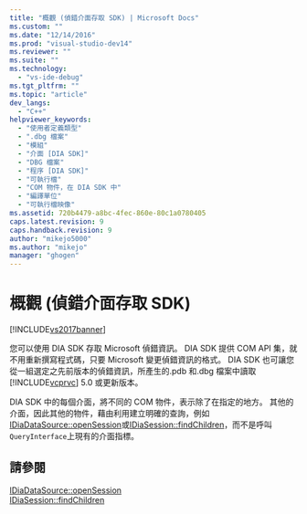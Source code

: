 ```yaml
---
title: "概觀 (偵錯介面存取 SDK) | Microsoft Docs"
ms.custom: ""
ms.date: "12/14/2016"
ms.prod: "visual-studio-dev14"
ms.reviewer: ""
ms.suite: ""
ms.technology: 
  - "vs-ide-debug"
ms.tgt_pltfrm: ""
ms.topic: "article"
dev_langs: 
  - "C++"
helpviewer_keywords: 
  - "使用者定義類型"
  - ".dbg 檔案"
  - "模組"
  - "介面 [DIA SDK]"
  - "DBG 檔案"
  - "程序 [DIA SDK]"
  - "可執行檔"
  - "COM 物件，在 DIA SDK 中"
  - "編譯單位"
  - "可執行檔映像"
ms.assetid: 720b4479-a8bc-4fec-860e-80c1a0780405
caps.latest.revision: 9
caps.handback.revision: 9
author: "mikejo5000"
ms.author: "mikejo"
manager: "ghogen"
---
```

# 概觀 (偵錯介面存取 SDK)
[!INCLUDE[vs2017banner](../../code-quality/includes/vs2017banner.md)]

您可以使用 DIA SDK 存取 Microsoft 偵錯資訊。  DIA SDK 提供 COM API 集，就不用重新撰寫程式碼，只要 Microsoft 變更偵錯資訊的格式。  DIA SDK 也可讓您從一組選定之先前版本的偵錯資訊，所產生的.pdb 和.dbg 檔案中讀取[!INCLUDE[vcprvc](../../debugger/includes/vcprvc_md.md)] 5.0 或更新版本。  
  
 DIA SDK 中的每個介面，將不同的 COM 物件，表示除了在指定的地方。  其他的介面，因此其他的物件，藉由利用建立明確的查詢，例如[IDiaDataSource::openSession](../../debugger/debug-interface-access/idiadatasource-opensession.md)或[IDiaSession::findChildren](../../debugger/debug-interface-access/idiasession-findchildren.md)，而不是呼叫`QueryInterface`上現有的介面指標。  
  
## 請參閱  
 [IDiaDataSource::openSession](../../debugger/debug-interface-access/idiadatasource-opensession.md)   
 [IDiaSession::findChildren](../../debugger/debug-interface-access/idiasession-findchildren.md)